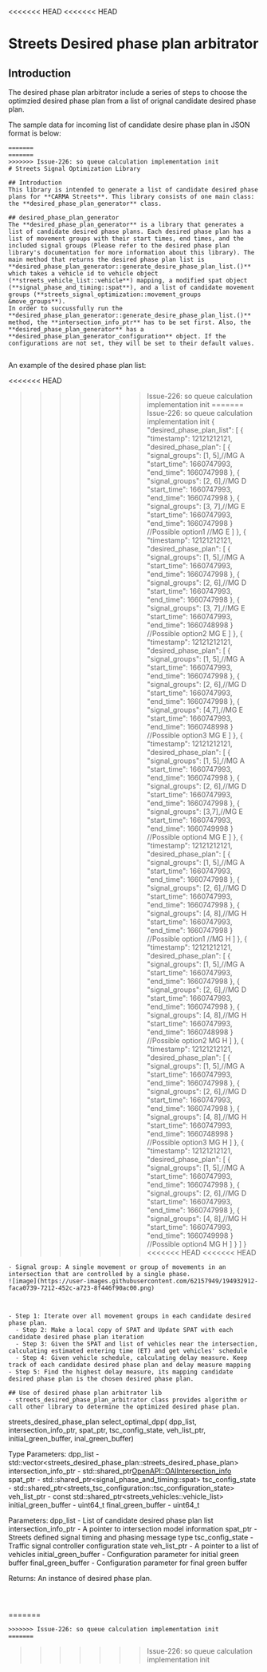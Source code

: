<<<<<<< HEAD
<<<<<<< HEAD
# Streets Desired phase plan arbitrator

## Introduction

The desired phase plan arbitrator include a series of steps to choose the optimzied desired phase plan from a list of orignal candidate desired phase plan.

The sample data for incoming list of candidate desire phase plan in JSON format is below:

```
=======
=======
>>>>>>> Issue-226: so queue calculation implementation init
# Streets Signal Optimization Library

## Introduction
This library is intended to generate a list of candidate desired phase plans for **CARMA Streets**. This library consists of one main class: the **desired_phase_plan_generator** class.

## desired_phase_plan_generator
The **desired_phase_plan_generator** is a library that generates a list of candidate desired phase plans. Each desired phase plan has a list of movement groups with their start times, end times, and the included signal groups (Please refer to the desired phase plan library's documentation for more information about this library). The main method that returns the desired phase plan list is **desired_phase_plan_generator::generate_desire_phase_plan_list.()** which takes a vehicle id to vehicle object (**streets_vehicle_list::vehicle**) mapping, a modified spat object (**signal_phase_and_timing::spat**), and a list of candidate movement groups (**streets_signal_optimization::movement_groups &move_groups**).
In order to succussfully run the **desired_phase_plan_generator::generate_desire_phase_plan_list.()** method, the **intersection_info_ptr** has to be set first. Also, the **desired_phase_plan_generator** has a **desired_phase_plan_generator_configuration** object. If the configurations are not set, they will be set to their default values.


```
An example of the desired phase plan list:

<<<<<<< HEAD
>>>>>>> Issue-226: so queue calculation implementation init
=======
>>>>>>> Issue-226: so queue calculation implementation init
{
  "desired_phase_plan_list": [
    {
      "timestamp": 12121212121,
      "desired_phase_plan": [
        {
          "signal_groups": [1, 5],//MG A
          "start_time": 1660747993,
          "end_time": 1660747998
        },
        {
          "signal_groups": [2, 6],//MG D
          "start_time": 1660747993,
          "end_time": 1660747998
        },
        {
          "signal_groups": [3, 7],//MG E
          "start_time": 1660747993,
          "end_time": 1660747998
        } //Possible option1 //MG E
      ]
    },
    {
        "timestamp": 12121212121,
        "desired_phase_plan": [
          {
            "signal_groups": [1, 5],//MG A
            "start_time": 1660747993,
            "end_time": 1660747998
          },
          {
            "signal_groups": [2, 6],//MG D
            "start_time": 1660747993,
            "end_time": 1660747998
          },
          {
            "signal_groups": [3, 7],//MG E
            "start_time": 1660747993,
            "end_time": 1660748998
          } //Possible option2 MG E
        ]
      },
      {
          "timestamp": 12121212121,
          "desired_phase_plan": [
            {
              "signal_groups": [1, 5],//MG A
              "start_time": 1660747993,
              "end_time": 1660747998
            },
            {
              "signal_groups": [2, 6],//MG D
              "start_time": 1660747993,
              "end_time": 1660747998
            },
            {
              "signal_groups": [4,7],//MG E
              "start_time": 1660747993,
              "end_time": 1660748998
            } //Possible option3 MG E
          ]
        },
      {
          "timestamp": 12121212121,
          "desired_phase_plan": [
            {
              "signal_groups": [1, 5],//MG A
              "start_time": 1660747993,
              "end_time": 1660747998
            },
            {
              "signal_groups": [2, 6],//MG D
              "start_time": 1660747993,
              "end_time": 1660747998
            },
            {
              "signal_groups": [3,7],//MG E
              "start_time": 1660747993,
              "end_time": 1660749998
            } //Possible option4 MG E
          ]
        },
        {
      "timestamp": 12121212121,
      "desired_phase_plan": [
        {
          "signal_groups": [1, 5],//MG A
          "start_time": 1660747993,
          "end_time": 1660747998
        },
        {
          "signal_groups": [2, 6],//MG D
          "start_time": 1660747993,
          "end_time": 1660747998
        },
        {
          "signal_groups": [4, 8],//MG H
          "start_time": 1660747993,
          "end_time": 1660747998
        } //Possible option1 //MG H
      ]
    },
    {
        "timestamp": 12121212121,
        "desired_phase_plan": [
          {
            "signal_groups": [1, 5],//MG A
            "start_time": 1660747993,
            "end_time": 1660747998
          },
          {
            "signal_groups": [2, 6],//MG D
            "start_time": 1660747993,
            "end_time": 1660747998
          },
          {
            "signal_groups":  [4, 8],//MG H
            "start_time": 1660747993,
            "end_time": 1660748998
          } //Possible option2 MG H
        ]
      },
      {
          "timestamp": 12121212121,
          "desired_phase_plan": [
            {
              "signal_groups": [1, 5],//MG A
              "start_time": 1660747993,
              "end_time": 1660747998
            },
            {
              "signal_groups": [2, 6],//MG D
              "start_time": 1660747993,
              "end_time": 1660747998
            },
            {
              "signal_groups":  [4, 8],//MG H
              "start_time": 1660747993,
              "end_time": 1660748998
            } //Possible option3 MG H
          ]
        },
      {
          "timestamp": 12121212121,
          "desired_phase_plan": [
            {
              "signal_groups": [1, 5],//MG A
              "start_time": 1660747993,
              "end_time": 1660747998
            },
            {
              "signal_groups": [2, 6],//MG D
              "start_time": 1660747993,
              "end_time": 1660747998
            },
            {
              "signal_groups":  [4, 8],//MG H
              "start_time": 1660747993,
              "end_time": 1660749998
            } //Possible option4 MG H
          ]
        }
  ]
}
<<<<<<< HEAD
<<<<<<< HEAD
```
- Signal group: A single movement or group of movements in an intersection that are controlled by a single phase. 
![image](https://user-images.githubusercontent.com/62157949/194932912-faca0739-7212-452c-a723-8f446f90ac00.png)



- Step 1: Iterate over all movement groups in each candidate desired phase plan.
  - Step 2: Make a local copy of SPAT and Update SPAT with each candidate desired phase plan iteration
  - Step 3: Given the SPAT and list of vehicles near the intersection, calculating estimated entering time (ET) and get vehicles' schedule
  - Step 4: Given vehicle schedule, calculating delay measure. Keep track of each candidate desired phase plan and delay measure mapping
- Step 5: Find the highest delay measure, its mapping candidate desired phase plan is the chosen desired phase plan.

## Use of desired phase plan arbitrator lib
- streets_desired_phase_plan_arbitrator class provides algorithm or call other library to determine the optimized desired phase plan.
```

streets_desired_phase_plan select_optimal_dpp( 
                  dpp_list, 
                  intersection_info_ptr, 
                  spat_ptr, 
                  tsc_config_state, 
                  veh_list_ptr, 
                  initial_green_buffer, 
                  inal_green_buffer)

Type Parameters:
  dpp_list - std::vector<streets_desired_phase_plan::streets_desired_phase_plan>
  intersection_info_ptr - std::shared_ptr<OpenAPI::OAIIntersection_info> 
  spat_ptr - std::shared_ptr<signal_phase_and_timing::spat>
  tsc_config_state - std::shared_ptr<streets_tsc_configuration::tsc_configuration_state>
  veh_list_ptr - const std::shared_ptr<streets_vehicles::vehicle_list>
  initial_green_buffer - uint64_t
  final_green_buffer - uint64_t

Parameters:
  dpp_list - List of candidate desired phase plan list
  intersection_info_ptr - A pointer to intersection model information 
  spat_ptr - Streets defined signal timing and phasing message type
  tsc_config_state - Traffic signal controller configuration state
  veh_list_ptr - A pointer to a list of vehicles
  initial_green_buffer - Configuration parameter for initial green buffer
  final_green_buffer - Configuration parameter for final green buffer

Returns:
  An instance of desired phase plan.
```



```
=======
```
>>>>>>> Issue-226: so queue calculation implementation init
=======
```
>>>>>>> Issue-226: so queue calculation implementation init

